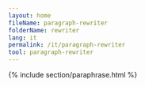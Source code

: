 ```yaml
---
layout: home
fileName: paragraph-rewriter
folderName: rewriter
lang: it
permalink: /it/paragraph-rewriter
tool: paragraph-rewriter
---
```

{% include section/paraphrase.html %}
